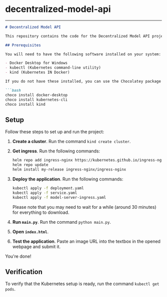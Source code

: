 # decentralized-model-api
---
```markdown
# Decentralized Model API

This repository contains the code for the Decentralized Model API project. This document provides instructions on how to set up and run the project.

## Prerequisites

You will need to have the following software installed on your system:

- Docker Desktop for Windows
- kubectl (Kubernetes command-line utility)
- kind (Kubernetes IN Docker)

If you do not have these installed, you can use the Chocolatey package manager to install them. Run the following commands in an elevated PowerShell:

```bash
choco install docker-desktop
choco install kubernetes-cli
choco install kind
```

## Setup

Follow these steps to set up and run the project:

1. **Create a cluster**. Run the command `kind create cluster`.

2. **Get ingress**. Run the following commands:

   ```bash
   helm repo add ingress-nginx https://kubernetes.github.io/ingress-nginx
   helm repo update
   helm install my-release ingress-nginx/ingress-nginx
   ```

3. **Deploy the application**. Run the following commands:

   ```bash
   kubectl apply -f deployment.yaml
   kubectl apply -f service.yaml
   kubectl apply -f model-server-ingress.yaml
   ```

   Please note that you may need to wait for a while (around 30 minutes) for everything to download.

4. **Run `main.py`**. Run the command `python main.py`.

5. **Open `index.html`**.

6. **Test the application**. Paste an image URL into the textbox in the opened webpage and submit it.

You're done!

## Verification

To verify that the Kubernetes setup is ready, run the command `kubectl get pods`.
